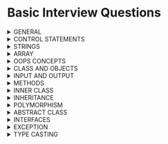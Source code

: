 # Basic Interview Questions

<details>
<summary> GENERAL </summary>

1. How many ways we can create an object ? <br>
A. Serveral ways we can create the object
   - 'new' operator <br>
   - Factory methods <br>
   - Class.forName("Class Name").newInstance() method
   - clone() method

2. How to compile and execute code in java ? <br>
A. use javac for code compilaion and conversion then java for running

3. Is java case-sensitive language ? <br>
A. No

4. What is the JVM execution flow ? <br>
A. Statics - initializers, variables, methods <br>
   instance - initializers, variables, methods <br>
   then local variables

5. Is java, pass by value or pass by reference ? can you prove it ? <br>
A. It is pass by value. Yes, use swapping program

6. Can we run any statement without main() ? <br>
A. Yes, static initilzers, static methods

7. what will happen if i call main() inside main() method ? <br>
A. It is recurrsively call itself and run out of memory. heap space

8. What is unicode system ? why two bytes are allocated for each character ? <br>
A. It is system to encoding standard which gives unique number for each character and it requires only byte. <br>
Two bytes are allocated to support other languages
 
9. Can any class be specified as datatype ? For instance 'String' class <br>
A. Yes, all classes are specified as user defined datatype

10. Default datatype for non-fractional numbers & fractional ones ? <br>
A. non-factional - Integer, fractional - Double

11. How datatypes declaration transited from java-8 to java-11 and above ? <br>
A. 'var' keyword is used for representing the datatype reference which will decided at runtime

12. Can you explain where to use '==' vs .equals() method ? <br>
A. '==' is mainly used for address comparaision [literals]. useful in case of literals [numbers, characters] <br>
   &nbsp;&nbsp;&nbsp;.equals() is mainly used for value comparision [objects]. useful for any class objects [strings]

13. Can you explain with example between operators '|' and '||' ? <br>
A. true & false & true - false [third expression will also evaluated] <br>
   &nbsp;&nbsp;&nbsp; true && false && true - false [third expression is not evaluated due to short circuit]

14. What is ternary operator ? when to use ? any advantage ? <br>
A. Special operator to evaluate expression on condition to produce result [similiar to if/else] <br>
   **Advantage**: Increase code readability <br>
   Example: (a > b) ? a : b; 

15. What is instanceOf operator ? When to use ? any advantage ? <br>
A. instanceOf is special operator which checks object to specific class type <br>
   It is generally used when classes are under inheritance to prevent 'ClassCastException' <br>
   Example: obj instanceOf MyClass

16. What decides the execution flow of expression ? <br>
A. BODMAS rule

</details>
<details>
<summary> CONTROL STATEMENTS </summary>

1. what are statements and loops ? <br>
A. Statements executes single execution code [top to bottom] but loops to recurrsively iterates the same execution code <br>
   &nbsp;&nbsp;&nbsp; Statements: if-else, switch, break, continue, return
   &nbsp;&nbsp;&nbsp;      Loops: do-while, while, for, for-each

2. Difference between while and do-while loop ? <br>
A. do-while executes once irrespective of condition where as while adheres to condition. <br>
while is considered as more efficient <br>
   Scenarios: do-while is useful for Menu-Driven Programs, password entry whereas while is Event Handling, Continous monitoring
   
3. How would you write infinite for-loop, while & do-while loop, where are they useful ? <br>
A. for (;;), while(true), do {} while(true) <br>
   Scenarios: In cases where you want to continuesly monitor something use while and do-while

4. What will happen if i run continues loop basically infinite loop ? <br>
A. Heap will run out of memory and out of memory error will come

5. In which cases for loop with indexes are useful ? <br>
A. Generally, when you want to toggle the data with indexes say alternate numbers, every three number of array etc..

6. Give me usecase where we use switch statement ? <br>
A. Switch cases are specifically useful when you want to pre-define values <br>
   &nbsp;&nbsp;&nbsp; Example: bank interest rates, transaction charges, currency values

7. Difference between return and system.exit() ? <br>
A. Generally, return just gracefully terminates the execution but still allows caller method to execute <br>
   &nbsp;&nbsp;&nbsp; whereas system.exit stops the execution either normal [System.exit(0)] or abnormal way [System.exit(1)]

8. In which case finally block executes, if the statements are called before them ? <br>
A. Even if method returns the values, still finally block will be called <br>
   &nbsp;&nbsp;&nbsp; whereas system.exit stops the execution and finally block wont be executed

9. How many ways can we terminate the program ? <br>
A. Currently, there are many ways we can terminate the program <br>
> Graceful way
  - return
  - System.exit(0)
> Abnormal way
  - System.exit(1)
  - Recurrsion
  - Deadlock
  - Sleep infinitely

</details>
<details>
<summary> STRINGS </summary>

1. Is String a class (OR) datatype ? <br>
A. String is a class and all classes are datatype [user-defined datatype]

2. What are the ways in which we you can create string ? <br>
A. It can created as literal, new object, new object(char array), new String(StringBuffer), new String(StringBuildr), toString()

3. How are string stored in below java-8 and after java-8 ? <br>
A. Java-8 before, string literal are stored in String Constant Pool inside Heap, string objects in heap <br>
   Java-8 after, string are stored inside Heap

4. If we dont reference a string, will its value change ? <br>
A. No, because they are immutable

5. What is the danger of String Constant Pool ? <br>
A. String Constant Pool data is not controlled by programmer and lives long. If hacker gain access, its dangerous

6. String class is immutable, are object too immutable ? <br>
A. Obviously, yes

7. What advantage do we get from String being immutable ? <br>
A. Sharing resource

8. How would you search a string from list ? <br>
A. Linear Search, Binary Search etc..

9. How would you modify the content of String ? <br>
A. Either using String Buffer / String Builder

10. Can you explain difference between String Builder and String Buffer ? <br>
A.  String Builder - not synchronized, fast, single-threaded <br>
    String Buffer - synchronized, slow, multi-threaded

11. How to create String Buffer / String Builder ? <br>
A.  It can be created with default constructor or constructor with String args

12. Does String Buffer / String Builder required reference for update ? <br>
A.  No, they are mutable and internally updated

13. Difference between String and String Buffer / String Builder ? <br>
A.  String are immutable objects whereas String Builder / String Buffer are mutable in nature <br>
    String and StringBuffer are thread-safe where as StringBuilder is not <br>
    String can be created many ways whereas String Buffer / String Builder are created using string only

</details>
<details>
<summary> ARRAY </summary>

1. What is array ? <br>
A. array is collection of elements

2. Will array contains same datatype or different type elements ?  <br>
A. same datatype only

3. Where are arrays contents are stored ? <br>
A. Generally, arrays are stored on dynamic memory of heap

4. What are array types ? <br>
A. Arrays are categorized based on dimensions. 1D, 2D, 3D...

5. How many ways can you create arrays ? <br>
A. Arrays can be created using literal or array objects <br>

6. Can we interchange square brackets while declaring arrays ? <br>
A. Yes. int[] arr; (OR) int arr[];


7. What is 2D array ? How to create it <br>
A. It is two dimensional array which is used storing the data <br>
   It is created same way as 1D array

8. What is Jagged Arrays ? Rules to create ? <br>
A. Arrays with variable size but works in multi-dimesional array <br>
   Rules: They are created with initial length

9. Can we change the contents of array even if is marked as final ? <br>
A. Yes, as they are mutable in nature

10. Can i create array in array ? <br>
A.  Yes

11. Can we interchange static & void in main method ? <br>
A.  Yes

12. Can we create main() method of my own ? <br>
A.  Yes

13. Can we call main() method of class from another ? <br>
A.  Yes

14. How are command-line args are read ? <br>
A.  Strings

15. How are escape big string in command-line args ? <br>
A.  Put it inside the quotes

16. Difference between Procedure based vs Object Oriented based approach ? <br>
A.  Procedure based approach hard to understand, increases complexity <br>
    Object Oriented based approach opposite of it also it provides reusability

17. Difference between Object based vs Object Oriented based approach ? <br>
A.  Object based approach similar to Object oriented but it doesnt support inheritance <br>
    Object based - javascript, vbscript <br>
    Object oriented - java, c++

</details>
<details>
<summary> OOPS CONCEPTS </summary>

1. Explain OOPS concepts ? Give some real world example ?
A. Class/Objects <br>
   Encapsulation <br>
   Abstraction <br>
   Inheritance <br>
   Polymorphism <br>

2. Difference between class and object ? where are they stored ? Give Example. <br>
A. Class defines model for objects and it physically doesnt not exists <br>
   whereas object is instance of class <br>
   Class is store in method area whereas objects are stored on heap memory of jvm <br>
   Example: Class - Car, Object - Maruti, Benz etc..

3. Explain Encapsulation ? Advantage ? Example <br>
A. Encapsulation is process of wrapping up variables and methods and securing the data <br>
   variables are marked 'private' and methods as 'public' <br>
   Example - class <br>
   **Advantages**: Security, Reusability of variables, Validation can be placed
    
4. Explain Abstraction ? Advantage ? Example <br>
A. Abstraction is process of hiding the details <br>
   create a method which expose only required details. Say employee basic info but database may contain additional info <br>
   Example - interface <br>
   **Advantages**: Security

5. Explain Inheritance ? Advantage ? Example <br>
A. Inheritance is process of accessing the features <br>
   just extend to class or implement an interface <br>
   Example - King of the kingdom <br>
   **Advantages**: Reusability, Extensibility

6. Explain Polymorphism ? Advantage ? Example <br>
A. Polymorphism is process which means many forms <br>
   method with different arguments or method with same arguments but different types <br>
   Example - Human Beings <br>
   **Advantages**: Flexibility

</details>
<details>
<summary> CLASS AND OBJECTS </summary>

1. What is hashcode ? How is it useful ? algo used for designing it ? <br>
A. Hashcode is unique hexadecimal representation address of the object <br>
   It is used as key/Id in many cases <br>
   Algo used for hascode can use either HashMap, HashSet or HashTable

2. If i create custom class 'Test' with one variable 'name' & if i create object of it, what will be name value ? <br>
A. It will be 'null' [Defaults will be set for each datatype]

3. What are different memory sections in JVM where object content is stored.? <br> 
A. Stack - local variables, method calls, references to object on heap <br>
   Heap - stores objects and dynamic memory <br>
   Metaspace - metadata of the class

4. Are the object of custom class mutable in nature ? <br>
A. Yes, they are designed for that reason only

5. Can we share objects over the network ? <br>
A. Yes but it must be in the form of bytes [Serialization / Deserialization]

6. What are access specifiers ? Explain its types ? relevance of each of it ? <br>
A. As name suggests, access specifiers are used to provide access to its members & methods of the class <br>
   public - can be accessed from anywhere <br>
   private - can be accessed only within the class <br>
   default - can be accessed only within the package <br>
   **protected** - can be access within and outside package but must be under inheritance <br>

7. Explain constructors ? Types ? Invoked ? <br>
A. They are special method without any return type and used for initializing the object <br>
   **Types**: default & parameterized constructor <br>
   They can be invoked either while creating the object using 'new' keyword <br>
   or it can be invoked via inheritance using 'extends' keyword

8. Advantages of contructors ? <br>
A. Validation, Initialization

9. When is constructor called before or after creation of object? <br>
A. Basically, it is called during the process of creation

10. What is constructor overloading ? <br>
A.  It is the process of creating method with same name but different arguments

11. What is constructor chaining ? <br>
A.  It is the process of chaining the constructor on initilization generally via inheritance

12. Can we return from a constructor ? <br>
A.  Yes, but without any value

13. Is it necessary to define no-args constructor when defining parameterized constructor ? <br>
A.  Yes

14. Difference between default and parameterized constructor ? <br>
A.  default constructor - automatically added by jvm, no args, always one construtor, sets defaults <br>
    parameterzied constructor - must be explicitly defined, some args, multiple constructors, sets provided values <br>

15. Difference between default and no-args constructor ? <br>
A.  default constructor - automatically added by jvm <br>
    no-args constructor - must be explicitly defined, generally used in conjunction with parameterized constructor <br>

16. Difference between constructor and method ? <br>
A.  Constructor - automatically added by jvm / explictly added, used during object construction, same name as class, no return type, no concept of static / non-static<br>
    Method - must be explicitly defined, used after object is constructed, name can be same name or different from class, it can return values, can be static/non-static in nature <br>

17. Who is the parent of all class ? <br>
A.  Object class

18. Important Methods of object class ? <br>
A.  equals() - used for matching the content of objects <br>
    hashcode() - generated unique hexadecimal number as reference<br>
    wait() - used for locking the object till it is unlocked by nofity() or notifyAll() <br>
    notify() - used for unlocking the object by sending signal to object <br>
    notifyAll() - used for unlocking the objects by sending signal to objects  <br>
    clone() - used for cloning the objects <br>
    finalize - used for garbage collection <br>
    toString() - convert object to string <br>
     
</details>
<details>
<summary> INPUT AND OUTPUT </summary>

1. Which class is used for input/output streams ? <br>
A. System.in, System.out, System.err

2. Do you know buffered reader, if yes, why it is used in conjunction with InputStream Reader/ Writer ? <br>
A. Basically, it buffers the input data for efficient reading / writing

3. How many ways can you read input from keyboard ? <br>
A. It can be done using InputStreamReader & Scanner

4. What kind of exception is throwing by Input / Output streams ? <br>
A. IOException - It is checked exception

5. How many ways can you read a character from keyboard ? <br>
A. It can be read using buffered reader or scanner <br>
   Buffered Reader - using read() or readLine().charAt(0) <br>
   Scanner - using next().charAt(0) or nextLine().charAt(0) <br>

6. What is the problem when we use read() followed by readLine().charAt(0) ? <br>
A. read() only takes single character and rest of the character will be pushed to readLine() which is incorrect <br>
   Solution - just use readLine().charAt(0) (OR) bufferedReader.skip(2)

7. What is the problem when we use next().charAt(0) followed by nextLine().charAt(0) ? <br>
A. same problem as read() and readLine() of buffer reader

8. How many ways can you read a characters (OR) string from keyboard ? <br>
A. It can be read using buffered reader or scanner <br>
   Buffered Reader - using readLine() <br>
   Scanner - using nextLine() <br>

9. How many ways can you read numbers from keyboard ? <br>
A. It can be read using buffered reader or scanner <br>
   Buffered Reader - using read() (OR) readLine() in conjuction with wrapper class parse methods <br>
   Scanner - using nextInt() (OR) nextFloat() (OR) nextDouble() and so on.. <br>

10. How many ways can we split string and read the inputs ? <br>
A.  It can be done using 'split()' method of String (OR) use StringTokenizer class

11. Difference between StringTokenizer and String.split() ? which is efficient <br>
A.  StringTokenizer - legacy class, less efficient for single delimiter, doesnt return empty tokens <br>
    split()         - method of string, highly efficient w.r.t delimiters, returns empty tokens

12. How can you format the string output ? <br>
A.  It can be done using String.format() (OR) System.out.printf() 

</details>
<details>
<summary> METHODS </summary>

1. what are instance methods ? How are they called ? where are they stored ? Example <br>
A. They are object methods which are called after object is created <br>
   They are called generally with instance only <br>
   They are stored in heap area of jvm
   Example: setters and getters

2. what are static methods ? How are they called ? where are they stored ? Example <br>
A. They are class methods which are called even before any object is created <br>
   They are called generally with Classname or even instance [interally it resovles to classname] <br>
   They are stored in method area of jvm
   Example: Class.forName("test"), Class.getInstance() etc. <br>

3. Can we access non-static variable in static method ? <br>
A. No

4. Can we access static variable in non-static method ? <br>
A. Yes

5. Where do we use local variables ? Advantage ? <br>
A. Any variables used inside method are local variables, very useful incase of threading 

6. What is shadowing ? <br>
A. It is the practice of using variables in overlapping scopes with the same name

7. Explain the relevance of 'this' ? <br>
A. It is used for referrning the object members. It can be constructor, variable and methods <br>
   It's scope applicable within the class [basically object]

8. Recurrsion ? Adv/disadv ? <br>
A. A function which calls itself <br>
   Adv - Fast execution, less code <br>
   Disadv - If not implemented successfully, it will result in out of memory error

9. What are factory methods ? pattern ? Adv/disadv ?
A. Method used for creating objects by providing class name. <br>
   It uses factory design pattern <br>
   It compares the classname and creates object with new instance <br>
   Adv: one place to create all objects

10. How to define varaible arguments to methods ? rules ? Example <br>
A.  To replace multiple overloaded methods we can use variable arguments <br>
    It can be defined with ... and must be the last argument of the method <br>
    Example: sum of 2'S, 3's, 4's numbers

11. If method return value, is it necessary to consume / read ? <br>
A.  Not necessary

</details>
<details>
<summary> INNER CLASS </summary>

1. What is object graph ? <br>
A. It is the representation of how objects are connected to each other

2. When should we use inner class ? what are adv ? <br>
A. In case we some implmentation to be secured, we can put it in inner class. <br>
   Example: interest of loans

3. Anonymous inner class vs inner class ? <br>
A. Inner classes with have name whereas anonymous wont.  

</details>
<details>
<summary> INHERITANCE </summary>

1. What is the parent of all class either via instance or inheritance way [super] ? <br>
A. Object class

2. Why java doesnt use much of interitance even when it provides reusability ? <br>
A. Code complexity, Readability 

3. Which keywords signifies the class / interface are in inheritance ? <br>
A. extends / implements at class / interface level and super in constructor level 

4. Where can we use 'super' of ? what all can it access ? <br>
A. super is used specially in case of inheritance, it can be access members and constructors

5. What is constructor chaining ? How does it works ? <br>
A. It is the process of chaining all the classes which are under inheritance and it works wth 'super' of call

6. Is there any access specifier designed for inheritance ? <br>
A. Yes, protected

7. Types of inheritance ? Which java supports ? <br>
A. single and multple. java supports single inheritance

8. what is multiple inheritance issue ? why java doesnt support ?
A. It is also called diamond problem of death. It causes confusion on which method to pick and execute <br>
   It add complexity and effects readability

9. Inside constructor, can we have super and this ? what rules are followed ? <br>
A. No, we cannot have both. Rule is to have only one of these and it must be first line of constructor

10. Can i prevent a class from creating object / preventing inheritance ? <br>
A.  Yes, if class has private constructor

</details>
<details>
<summary> POLYMORPHISM </summary>

1. Difference between coercion and conversion ? <br>
A. Automatic conversion between different datatype done by compiler is called coercion <br>
whereas explicit conversion of datatype done using cast operator by coder is called conversion

2. Explain polymorphism ? Types ? Example ? <br>
A. Polymorphism - many forms, variables and methods acts different on different methods <br>
   Types - static and dynamic <br>
   static - The process in which compiler knows the method to execute at compile time [Method Overloading]. <br>
   Example: Fees of bank <br>
   dynamic - The process in which compiler doesnt know the method to execute at compile time,  <br>
   hence it decided at runtime by jvm based on object [Method Overriding]. <br>
   Example - Interest of bank

4. Explain Method Overloading ? Usage ? Example ? <br>
A. It is the process in which multiple methods with same class name but different method signatures <br>
   It may vary by number of args, order of args or datatype of args <br>
   It is mainly used with in the class and used for enhancing the functionality <br>
   Example: skills improvement by employee

5. Explain Method Overriding ? Usage ? Example ? <br>
A. It is the process in which multiple classes with same method name and same method signatures ? <br>
   It must have exact same method signature and is applicable via inheritance <br>
   It is mainly used with in the class and used for enhancing the functionality <br>
   Example: learning different language

6. What can we implement with polymorphism either with static (OR) final (OR) private methods ? <br>
A. Only method overloading 

7. How to make a class immutable ? Adv/dis <br>
A. Make class as final, variable as private and instantitate with constructor and expose getter methods <br>
   throw exception from clone and collections must be copied and then sent <br>
   Adv - security, sharable

</details>
<details>
<summary> ABSTRACT CLASS </summary>

1. Can you explain where can we use abstract class ? Example ? <br>
A. It must be used where new features needs to be added keeping other features intact <br>
   Example: Banking interest on loans

2. Is there any memory allocated for abstract class ? <br>
A. No

3. Can i mark class as 'abstract' even if it doesnt contain abstract methods ? <br>
A. Yes

4. Lets say i create abstract method in concrete class, what changes do i need to make ? <br>
A. Mark the class as abstract

5. Can i create object of abstract class ? <br>
A. No, but it can be used along as anonymous object

6. If i cannot create instance of abstract class, can i access instance methods of it ? <br>
A. Yes, it is possible via Inheritance

7. Can i create protected variable inside abstract class ? <br>
A. Yes, it works well specially it class is accessed via inheritance

8. Why abstract and final doesnt work together ? <br>
A. Abstract requires inheritance whereas final opposes inheritance. Both are opposite in nature

</details>
<details>
<summary> INTERFACES </summary>

1. In case of interface, why methods are public abstract and variables are public static final ? <br>
A. Interface were designed to provide the methods on 'what to do' so methods are abstract in nature <br>
   whereas variables as constants because there is no object so instance variables are eliminated, <br>
   so it can be only accessed statically but things are different in java-8 and above

2. What are marker interface ? what is the use ? Example ? <br>
A. Interfaces with no abstract methods. <br>
   They are useful in specifying compiler that this functionality is applicable <br>
   Example: Clonable, Serializable [But to implement we need to override object methods like clone and serial id]

3. What are functional interface ? what is the use ? Example ? <br> 
A. Interface with single abstract method. <br>
   They are useful in single functionality. It slightly differs in java-8 <br> 
   Example: Runnable, Callable, Comparator, Comparable etc..

4. Can we create object of interface ? <br>
A. No, but it can be done via annonymous inner class

5. What problems is there w.r.t inheritance ? <br>
A. Multiple inheritance

6. How is multiple inheritance resolved ? <br>
A. Interfaces, as they dont provide implementation

7. How is achieve callbacks in java ? <br>
A. Interfaces

8. Difference between classes and interfaces ? <br>
A. classes works both with instance and inheritence way where as interfaces works in inheritance way <br>
   class can extend only one class but multiple interfaces whereas interfaces can extend multiple interfaces <br>
   classes are used to specify 'how to do' whereas interfaces are used to specify 'what to do' <br>
   classes can specify all kinds of methods and variables where as interfaces can only specify methods as abstract
   and variables as constants

9. Can we create a class inside interface ? <br>
A. Yes

10. Can we pass interface reference in methods ? which object does it hold ? <br>
A. Yes, whichever is assigned to it before method call

</details>
<details>
<summary> EXCEPTION </summary>

1. What are Exceptions ? How do you handle it ? <br>
A. Exceptions are abnormal conditions which alters the flow of execution. <br>
   It can be handled with try-catch-finally

2. Difference between compile time vs runtime exceptions ?
A. Exceptions managed by compiler are compile time exception <br>
   whereas exception managed by jvm is called runtime exceptions <br>
   compile time exceptions are enforces method to handle either by try-catch or by throwing <br>
   No such rules for runtime exceptions

3. Difference between error and exceptions <br>
A. Error are irrecoverable conditions and must not be handled. Example: OutOfMemoryError, StackOverflowError <br>
   whereas exceptions are recoverable and must be handled. Example: IOException, NullPointerException <br>

4. Can we handle errors ? If yes, why dont we handle ?
A. Yes, we can but not recommended. <br>
   They are not handled because they are system related issues not program related

5. Which the parent class of all exceptions ? parent of Throwable ? <br>
A. Parent of all exception class is '**Throwable**', parent of throwable is '**Object**' class

6. How do you perform exception handling ? <br>
A. It is generally done using try-catch-finally

7. In case we dont handle exception, how does main method display exception occurred ? <br>
A. Every main method inheritly has exception handling done by JVM. JVM manages exception objects

8. Can we write single catch block and handle multiple exceptions ? <br>
A. Yes, using pipe (|) operator

9. Can we write try without catch block ? <br>
A. Yes, either with finally or use try-with-resources

10. In case developer doesnt want to handle exception, what can he do ? <br>
A.  We can throw the exception mainly checked ones. [We can even throw unchecked exceptions]

11. What are the steps to create custom exceptions ? <br>
A.  Extending to the Exception class <br>
    specify the constructors with arguments else we can't use them

12. Can we throw an exception either thrown from method or create new one ?
A.  Yes, we can throw any exception using 'throw' clause

13. Can we rethrow an exception ? if Yes, what is adv / disadv ? <br>
A.  Yes, but not useful 

14. Can you explain rules for defining the exceptions ?
A.  Make sure all custom exceptions derive from Exceptions class <br>
    Order of exceptions must be from low to high <br>
    
</details>
<details>
<summary>TYPE CASTING</summary>

1. What is type casting ? what is cast operator ? <br>
A. It is process of changing the datatype <br>
   cast operator is used for performing type casting

2. Where can i use type casting ? <br>
A. It is generally used from coverting the dataypes between primitive and reference types

3. What are different types of datatypes ? <br>
A. Primitive and Reference datatypes

4. What is widening and Narrowing ? Example <br>
A. Widening is the process of promoting the object to higher types & is done by compiler. Example - int i = 100;
   Narrowing is the process of demoting the object to lower types & is done by user explicitly. Example - int i = (int) 100.12;

5. What is implicit vs explicit casting ? <br>
A. Automatic casting done by compiler is called implicit casting <br>
   Explicit casting done by the user is called explicit casting <br>
   Explicit casting is error prone where as implicit is not

6. How do you perform primitive casting ? <br>
A. Casting which is between the primitives and its classes

7. How do you perform reference casting ? <br>
A. Casting which is between the classes which are under inheritance

8. What is generalization vs specialization ? <br>
A. Generalization is the process of promoting the classes to higher types <br>
   specialization is the process of promoting the classes to lower types providiing specific functionality

9. Where does narrowing fail ? <br>
A. Narrowing fails in case both reference and object are of parent type and then you demote to subtype

</details>
